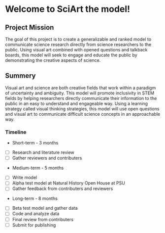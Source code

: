 # Welcome to SciArt the model! 
## Project Mission 
The goal of this project is to create a generalizable and ranked model to communicate science research directly from science researchers to the public. Using visual art combined with opened questions and talkback boards, this model will seek to engage and educate the public by demonstrating the creative aspects of science.
## Summery
Visual art and science are both creative fields that work within a paradigm of uncertainty and ambiguity. This model will promote inclusivity in STEM fields by helping researchers directly communicate their information to the public in an easy to understand and engageable way. Using a learning strategy called visual thinking strategies, this model will use open questions and visual art to communicate difficult science concepts in an approachable way.
### Timeline
* Short-term - 3 months
- [ ] Research and literature review
- [ ] Gather reviewers and contributers 
* Medium-term - 5 months 
- [ ] Write model
- [ ] Alpha test model at Natural History Open House at PSU
- [ ] Gather feedback from contributers and reviewers
* Long-term - 8 months
- [ ] Beta test model and gather data
- [ ] Code and analyze data
- [ ] Final review from contributers
- [ ] Submit for publishing
